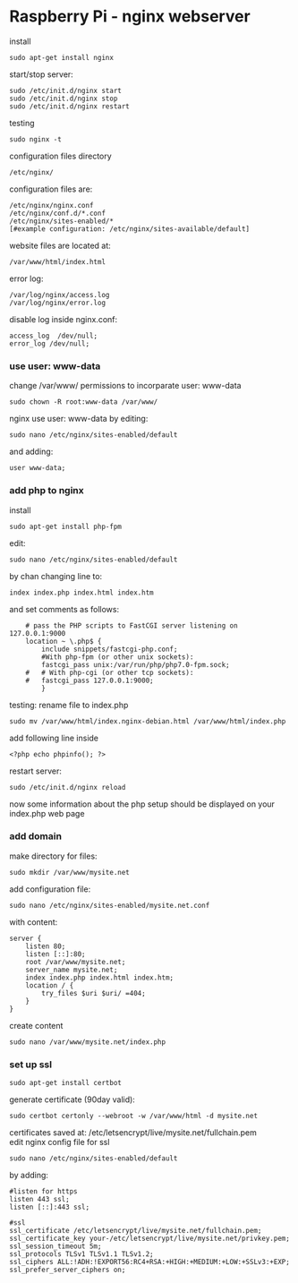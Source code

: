 # Raspberry Pi - nginx webserver

install
```
sudo apt-get install nginx
```

start/stop server:
```
sudo /etc/init.d/nginx start
sudo /etc/init.d/nginx stop
sudo /etc/init.d/nginx restart
```

testing
```
sudo nginx -t
```

configuration files directory
```
/etc/nginx/
```

configuration files are:
```
/etc/nginx/nginx.conf
/etc/nginx/conf.d/*.conf
/etc/nginx/sites-enabled/*
[#example configuration: /etc/nginx/sites-available/default]
```

website files are located at:
```
/var/www/html/index.html
```

error log:
```
/var/log/nginx/access.log
/var/log/nginx/error.log
```

disable log inside nginx.conf:
```
access_log  /dev/null;
error_log /dev/null;
```

### use user: www-data

change /var/www/ permissions to incorparate user: www-data
```
sudo chown -R root:www-data /var/www/
```
nginx use user: www-data by editing:
```
sudo nano /etc/nginx/sites-enabled/default
```
and adding:
```
user www-data;
```


### add php to nginx

install
```
sudo apt-get install php-fpm
```

edit:
```
sudo nano /etc/nginx/sites-enabled/default
```
by chan changing line to:
```
index index.php index.html index.htm
```
and set comments as follows:
```
	# pass the PHP scripts to FastCGI server listening on 127.0.0.1:9000
	location ~ \.php$ {
		include snippets/fastcgi-php.conf;
    	#With php-fpm (or other unix sockets):
		fastcgi_pass unix:/var/run/php/php7.0-fpm.sock;
	#	# With php-cgi (or other tcp sockets):
	#	fastcgi_pass 127.0.0.1:9000;
		}
```

testing:
rename file to index.php
```
sudo mv /var/www/html/index.nginx-debian.html /var/www/html/index.php
```
add following line inside
```
<?php echo phpinfo(); ?>
```
restart server:
```
sudo /etc/init.d/nginx reload
```
now some information about the php setup should be displayed on your index.php web page


### add domain
make directory for files:
```
sudo mkdir /var/www/mysite.net
```
add configuration file:
```
sudo nano /etc/nginx/sites-enabled/mysite.net.conf
```
with content:
```
server {
	listen 80;
	listen [::]:80;
	root /var/www/mysite.net;
	server_name mysite.net;
	index index.php index.html index.htm;
	location / {
		try_files $uri $uri/ =404;
	}
}
```
create content
```
sudo nano /var/www/mysite.net/index.php
```

### set up ssl
```
sudo apt-get install certbot
```
generate certificate (90day valid):
```
sudo certbot certonly --webroot -w /var/www/html -d mysite.net
```
certificates saved at: /etc/letsencrypt/live/mysite.net/fullchain.pem \
edit nginx config file for ssl
```
sudo nano /etc/nginx/sites-enabled/default
```
by adding:
```
#listen for https
listen 443 ssl;
listen [::]:443 ssl;

#ssl
ssl_certificate /etc/letsencrypt/live/mysite.net/fullchain.pem;
ssl_certificate_key your-/etc/letsencrypt/live/mysite.net/privkey.pem;
ssl_session_timeout 5m;
ssl_protocols TLSv1 TLSv1.1 TLSv1.2;
ssl_ciphers ALL:!ADH:!EXPORT56:RC4+RSA:+HIGH:+MEDIUM:+LOW:+SSLv3:+EXP;
ssl_prefer_server_ciphers on;
```

